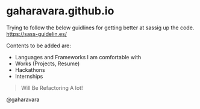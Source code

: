 # gaharavara.github.io

Trying to follow the below guidlines for getting better at sassig up the code.
https://sass-guidelin.es/

Contents to be added are:

  * Languages and Frameworks I am comfortable with
  * Works (Projects, Resume)
  * Hackathons
  * Internships

> Will Be Refactoring A lot!

@gaharavara
